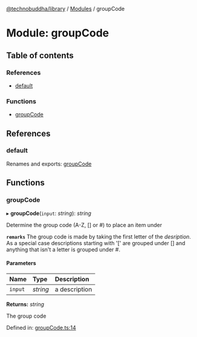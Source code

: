 [@technobuddha/library](../..) / [Modules](../Modules.md) / groupCode

# Module: groupCode

## Table of contents

### References

- [default](groupcode.md#default)

### Functions

- [groupCode](groupcode.md#groupcode)

## References

### default

Renames and exports: [groupCode](groupcode.md#groupcode)

## Functions

### groupCode

▸ **groupCode**(`input`: *string*): *string*

Determine the group code (A-Z, [] or #) to place an item under

**`remarks`** The group code is made by taking the first letter of the *desription*.  As a special
case descriptions starting with '[' are grouped under [] and anything that isn't a letter is grouped
under #.

#### Parameters

| Name | Type | Description |
| :------ | :------ | :------ |
| `input` | *string* | a description |

**Returns:** *string*

The group code

Defined in: [groupCode.ts:14](../../src/groupCode.ts#L14)
